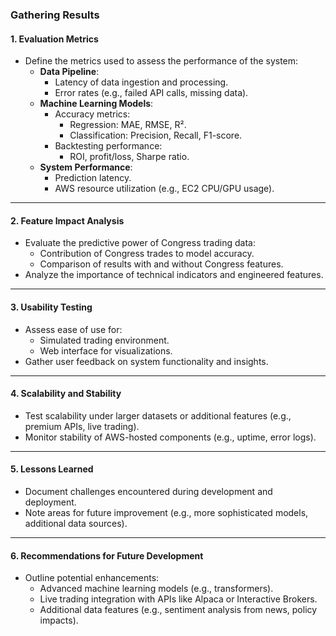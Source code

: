 ### **Gathering Results**

#### **1. Evaluation Metrics**
- Define the metrics used to assess the performance of the system:
  - **Data Pipeline**:
    - Latency of data ingestion and processing.
    - Error rates (e.g., failed API calls, missing data).
  - **Machine Learning Models**:
    - Accuracy metrics:
      - Regression: MAE, RMSE, R².
      - Classification: Precision, Recall, F1-score.
    - Backtesting performance:
      - ROI, profit/loss, Sharpe ratio.
  - **System Performance**:
    - Prediction latency.
    - AWS resource utilization (e.g., EC2 CPU/GPU usage).

---

#### **2. Feature Impact Analysis**
- Evaluate the predictive power of Congress trading data:
  - Contribution of Congress trades to model accuracy.
  - Comparison of results with and without Congress features.
- Analyze the importance of technical indicators and engineered features.

---

#### **3. Usability Testing**
- Assess ease of use for:
  - Simulated trading environment.
  - Web interface for visualizations.
- Gather user feedback on system functionality and insights.

---

#### **4. Scalability and Stability**
- Test scalability under larger datasets or additional features (e.g., premium APIs, live trading).
- Monitor stability of AWS-hosted components (e.g., uptime, error logs).

---

#### **5. Lessons Learned**
- Document challenges encountered during development and deployment.
- Note areas for future improvement (e.g., more sophisticated models, additional data sources).

---

#### **6. Recommendations for Future Development**
- Outline potential enhancements:
  - Advanced machine learning models (e.g., transformers).
  - Live trading integration with APIs like Alpaca or Interactive Brokers.
  - Additional data features (e.g., sentiment analysis from news, policy impacts).